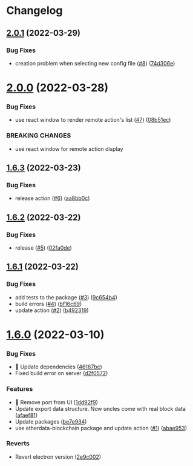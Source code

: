 # Changelog

## [2.0.1](https://github.com/etherdata-blockchain/toolbox/compare/2.0.0...2.0.1) (2022-03-29)


### Bug Fixes

* creation problem when selecting new config file ([#8](https://github.com/etherdata-blockchain/toolbox/issues/8)) ([74d306e](https://github.com/etherdata-blockchain/toolbox/commit/74d306ecf3920724a11a1df3b52670d301dc9cf0))

# [2.0.0](https://github.com/etherdata-blockchain/toolbox/compare/1.6.3...2.0.0) (2022-03-28)


### Bug Fixes

* use react window to render remote action's list ([#7](https://github.com/etherdata-blockchain/toolbox/issues/7)) ([08b51ec](https://github.com/etherdata-blockchain/toolbox/commit/08b51eca5c522c76b92cb2b0063d15e73e7177f5))


### BREAKING CHANGES

* use react window for remote action display

## [1.6.3](https://github.com/etherdata-blockchain/toolbox/compare/1.6.2...1.6.3) (2022-03-23)


### Bug Fixes

* release action ([#6](https://github.com/etherdata-blockchain/toolbox/issues/6)) ([aa8bb0c](https://github.com/etherdata-blockchain/toolbox/commit/aa8bb0caec8107eb6ff5a05e9560a29e589b44d4))

## [1.6.2](https://github.com/etherdata-blockchain/toolbox/compare/1.6.1...1.6.2) (2022-03-22)


### Bug Fixes

* release ([#5](https://github.com/etherdata-blockchain/toolbox/issues/5)) ([02fa0de](https://github.com/etherdata-blockchain/toolbox/commit/02fa0de7161b27b82cdd06e179b24ab738376537))

## [1.6.1](https://github.com/etherdata-blockchain/toolbox/compare/1.6.0...1.6.1) (2022-03-22)


### Bug Fixes

* add tests to the package ([#3](https://github.com/etherdata-blockchain/toolbox/issues/3)) ([9c654b4](https://github.com/etherdata-blockchain/toolbox/commit/9c654b4d2d2eaf24beb9f42fd2fa2e1acb14fcc9))
* build errors ([#4](https://github.com/etherdata-blockchain/toolbox/issues/4)) ([bf16c69](https://github.com/etherdata-blockchain/toolbox/commit/bf16c691c3c655df284bc9e4ff2c2b9f7bb21908))
* update action ([#2](https://github.com/etherdata-blockchain/toolbox/issues/2)) ([b492319](https://github.com/etherdata-blockchain/toolbox/commit/b492319a3a0bc027365a06974345e430c6c25577))



# [1.6.0](https://github.com/etherdata-blockchain/toolbox/compare/1.6.0...1.6.1) (2022-03-10)


### Bug Fixes

* :bug: Update dependencies ([46167bc](https://github.com/etherdata-blockchain/toolbox/commit/46167bcfc9c17671eea021977d4144ab60183195))
* Fixed build error on server ([d2f0572](https://github.com/etherdata-blockchain/toolbox/commit/d2f05721ababc31192e87747d121dbc27f4fc70f))


### Features

* :lipstick: Remove port from UI ([1dd92f9](https://github.com/etherdata-blockchain/toolbox/commit/1dd92f95feed016947d3bc1636ecc6986416faca))
* Update export data structure. Now uncles come with real block data ([afaef81](https://github.com/etherdata-blockchain/toolbox/commit/afaef819bbffe20c6008dd17e425ca3db58739ea))
* Update packages ([be7e934](https://github.com/etherdata-blockchain/toolbox/commit/be7e934b8af28cd1c6eab60b20d7256a0c3a5507))
* use etherdata-blockchain package and update action ([#1](https://github.com/etherdata-blockchain/toolbox/issues/1)) ([abae953](https://github.com/etherdata-blockchain/toolbox/commit/abae953ab440ad0d275d92f86f00ebc30fbc19ce))


### Reverts

* Revert electron version ([2e9c002](https://github.com/etherdata-blockchain/toolbox/commit/2e9c00250782c1d9f946836098f2a20fee1e2bb0))